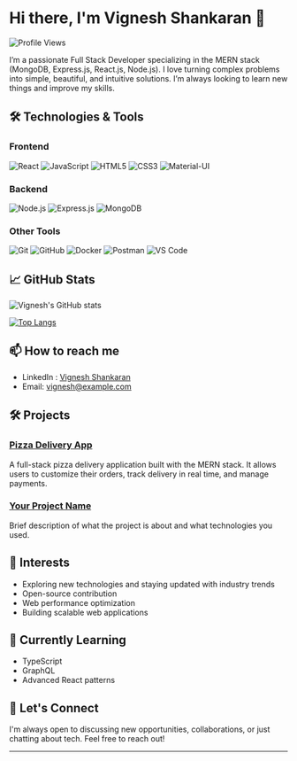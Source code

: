 # Hi there, I'm Vignesh Shankaran 👋

![Profile Views](https://komarev.com/ghpvc/?username=vigneshshankaran&color=blueviolet)

I’m a passionate Full Stack Developer specializing in the MERN stack (MongoDB, Express.js, React.js, Node.js). I love turning complex problems into simple, beautiful, and intuitive solutions. I’m always looking to learn new things and improve my skills.

## 🛠️ Technologies & Tools

### Frontend
![React](https://img.shields.io/badge/-React-61DAFB?logo=react&logoColor=white&style=flat)
![JavaScript](https://img.shields.io/badge/-JavaScript-F7DF1E?logo=javascript&logoColor=black&style=flat)
![HTML5](https://img.shields.io/badge/-HTML5-E34F26?logo=html5&logoColor=white&style=flat)
![CSS3](https://img.shields.io/badge/-CSS3-1572B6?logo=css3&logoColor=white&style=flat)
![Material-UI](https://img.shields.io/badge/-Material--UI-0081CB?logo=material-ui&logoColor=white&style=flat)

### Backend
![Node.js](https://img.shields.io/badge/-Node.js-339933?logo=node.js&logoColor=white&style=flat)
![Express.js](https://img.shields.io/badge/-Express.js-000000?logo=express&logoColor=white&style=flat)
![MongoDB](https://img.shields.io/badge/-MongoDB-47A248?logo=mongodb&logoColor=white&style=flat)

### Other Tools
![Git](https://img.shields.io/badge/-Git-F05032?logo=git&logoColor=white&style=flat)
![GitHub](https://img.shields.io/badge/-GitHub-181717?logo=github&logoColor=white&style=flat)
![Docker](https://img.shields.io/badge/-Docker-2496ED?logo=docker&logoColor=white&style=flat)
![Postman](https://img.shields.io/badge/-Postman-FF6C37?logo=postman&logoColor=white&style=flat)
![VS Code](https://img.shields.io/badge/-VS%20Code-007ACC?logo=visual-studio-code&logoColor=white&style=flat)

## 📈 GitHub Stats
![Vignesh's GitHub stats](https://github-readme-stats.vercel.app/api?username=vigneshshankaran&show_icons=true&theme=radical)

[![Top Langs](https://github-readme-stats.vercel.app/api/top-langs/?username=vigneshshankaran&layout=compact&theme=radical)](https://github.com/vigneshshankaran/github-readme-stats)

## 📫 How to reach me
- LinkedIn : [Vignesh Shankaran](https://www.linkedin.com/in/vignesh-shankaran)
- Email: [vignesh@example.com](mailto:vigneshganesha@gmail.com)

## 🛠️ Projects
### [Pizza Delivery App](https://github.com/vigneshshankaran/pizza-delivery-app)
A full-stack pizza delivery application built with the MERN stack. It allows users to customize their orders, track delivery in real time, and manage payments. 

### [Your Project Name](https://github.com/vigneshshankaran/your-project-repo)
Brief description of what the project is about and what technologies you used.

## 🎯 Interests
- Exploring new technologies and staying updated with industry trends
- Open-source contribution
- Web performance optimization
- Building scalable web applications

## 🌱 Currently Learning
- TypeScript
- GraphQL
- Advanced React patterns

## 💬 Let's Connect
I'm always open to discussing new opportunities, collaborations, or just chatting about tech. Feel free to reach out!

---

